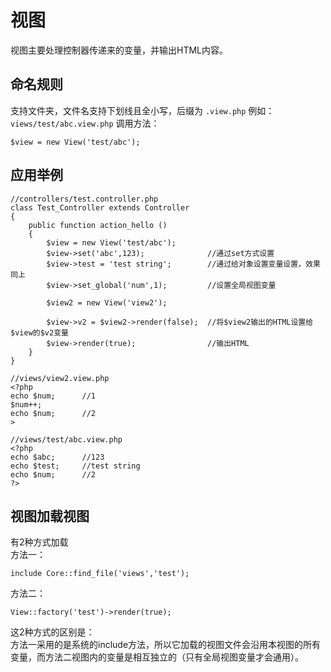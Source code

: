 # 视图

视图主要处理控制器传递来的变量，并输出HTML内容。

## 命名规则

支持文件夹，文件名支持下划线且全小写，后缀为 `.view.php`
例如：`views/test/abc.view.php` 调用方法：

    $view = new View('test/abc');

## 应用举例

    //controllers/test.controller.php
    class Test_Controller extends Controller
    {
        public function action_hello ()
        {
    		$view = new View('test/abc');
    		$view->set('abc',123);				//通过set方式设置
    		$view->test = 'test string';		//通过给对象设置变量设置，效果同上
    		$view->set_global('num',1);			//设置全局视图变量
    		
    		$view2 = new View('view2');
    		
    		$view->v2 = $view2->render(false);	//将$view2输出的HTML设置给$view的$v2变量
    		$view->render(true);				//输出HTML
    	}
    }
    
    //views/view2.view.php
    <?php
    echo $num;		//1
    $num++;
    echo $num;		//2
    >
    
    //views/test/abc.view.php
    <?php
    echo $abc;		//123
    echo $test;		//test string
    echo $num;		//2
    ?>


## 视图加载视图

有2种方式加载
<br>
方法一：

    include Core::find_file('views','test');

方法二：

    View::factory('test')->render(true);

这2种方式的区别是：
<br>
方法一采用的是系统的include方法，所以它加载的视图文件会沿用本视图的所有变量，而方法二视图内的变量是相互独立的（只有全局视图变量才会通用）。
